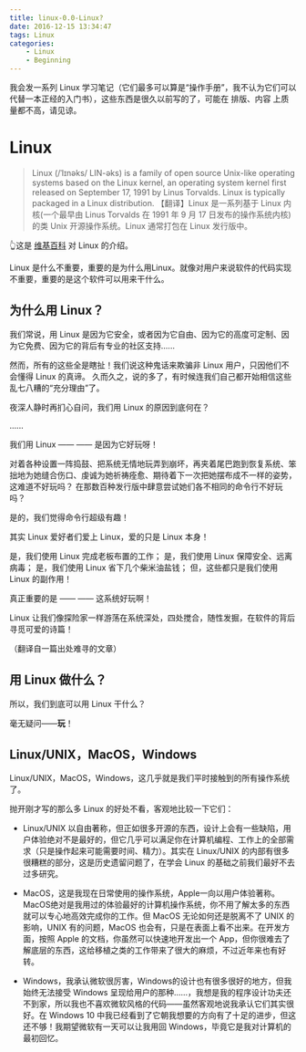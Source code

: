 ```yaml
---
title: linux-0.0-Linux?
date: 2016-12-15 13:34:47
tags: Linux
categories:
	- Linux
	- Beginning
---
```


我会发一系列 Linux 学习笔记（它们最多可以算是“操作手册”，我不认为它们可以代替一本正经的入门书），这些东西是很久以前写的了，可能在 排版、内容 上质量都不高，请见谅。

# Linux

> Linux (/ˈlɪnəks/ LIN-əks) is a family of open source Unix-like operating systems based on the Linux kernel, an operating system kernel first released on September 17, 1991 by Linus Torvalds. Linux is typically packaged in a Linux distribution.
> 【翻译】Linux 是一系列基于 Linux 内核(一个最早由 Linus Torvalds 在 1991 年 9 月 17 日发布的操作系统内核)的类 Unix 开源操作系统。Linux 通常打包在 Linux 发行版中。

👆这是 [维基百科](https://en.wikipedia.org/wiki/Linux) 对 Linux 的介绍。

Linux 是什么不重要，重要的是为什么用Linux。就像对用户来说软件的代码实现不重要，重要的是这个软件可以用来干什么。

## 为什么用 Linux？

我们常说，用 Linux 是因为它安全，或者因为它自由、因为它的高度可定制、因为它免费、因为它的背后有专业的社区支持......

然而，所有的这些全是瞎扯！我们说这种鬼话来欺骗非 Linux 用户，只因他们不会懂得 Linux 的真谛。
久而久之，说的多了，有时候连我们自己都开始相信这些乱七八糟的“充分理由”了。

夜深人静时再扪心自问，我们用 Linux 的原因到底何在？

......

我们用 Linux —— —— 是因为它好玩呀！

对着各种设置一阵捣鼓、把系统无情地玩弄到崩坏，再夹着尾巴跑到恢复系统、笨拙地为她缝合伤口、虔诚为她祈祷痊愈、期待着下一次把她摆布成不一样的姿势，这难道不好玩吗？
在那数百种发行版中肆意尝试她们各不相同的命令行不好玩吗？

是的，我们觉得命令行超级有趣！

其实 Linux 爱好者们爱上 Linux，爱的只是 Linux 本身！

是，我们使用 Linux 完成老板布置的工作；
是，我们使用 Linux 保障安全、远离病毒；
是，我们使用 Linux 省下几个柴米油盐钱；
但，这些都只是我们使用 Linux 的副作用！ 

真正重要的是 —— —— 这系统好玩啊！

Linux 让我们像探险家一样游荡在系统深处，四处搅合，随性发掘，在软件的背后寻觅可爱的诗篇！

（翻译自一篇出处难寻的文章）

## 用 Linux 做什么？

所以，我们到底可以用 Linux 干什么？

毫无疑问——**玩**！

## Linux/UNIX，MacOS，Windows

Linux/UNIX，MacOS，Windows，这几乎就是我们平时接触到的所有操作系统了。

抛开刚才写的那么多 Linux 的好处不看，客观地比较一下它们：

- Linux/UNIX 以自由著称，但正如很多开源的东西，设计上会有一些缺陷，用户体验绝对不是最好的，但它几乎可以满足你在计算机编程、工作上的全部需求（只是操作起来可能需要时间、精力）。其实在 Linux/UNIX 的内部有很多很糟糕的部分，这是历史遗留问题了，在学会  Linux 的基础之前我们最好不去过多研究。

- MacOS，这是我现在日常使用的操作系统，Apple一向以用户体验著称。MacOS绝对是我用过的体验最好的计算机操作系统，你不用了解太多的东西就可以专心地高效完成你的工作。但 MacOS 无论如何还是脱离不了 UNIX 的影响，UNIX 有的问题，MacOS 也会有，只是在表面上看不出来。在开发方面，按照 Apple 的文档，你虽然可以快速地开发出一个 App，但你很难去了解底层的东西，这给移植之类的工作带来了很大的麻烦，不过近年来也有好转。

- Windows，我承认微软很厉害，Windows的设计也有很多很好的地方，但我始终无法接受 Windows 呈现给用户的那种......，我想是我的程序设计功夫还不到家，所以我也不喜欢微软风格的代码——虽然客观地说我承认它们其实很好。在 Windows 10 中我已经看到了它朝我想要的方向有了十足的进步，但这还不够！我期望微软有一天可以让我用回 Windows，毕竟它是我对计算机的最初回忆。

